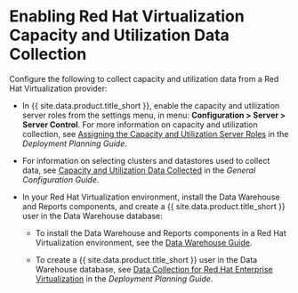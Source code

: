 # Enabling Red Hat Virtualization Capacity and Utilization Data Collection

Configure the following to collect capacity and utilization data from a Red Hat Virtualization provider:

  - In {{ site.data.product.title_short }}, enable the capacity and utilization server roles from the settings menu, in menu: **Configuration > Server > Server Control**. For more information on capacity and utilization collection, see [Assigning the Capacity and Utilization Server Roles](../deployment_planning_guide/index.html#assigning-the-capacity-and-utilization-server-roles) in the *Deployment Planning Guide*.

  - For information on selecting clusters and datastores used to collect data, see [Capacity and Utilization Data Collected](../deployment_planning_guide/index.html#capacity-and-utilization-data-collected) in the *General Configuration Guide*.

  - In your Red Hat Virtualization environment, install the Data
    Warehouse and Reports components, and create a {{ site.data.product.title_short }} user in the Data Warehouse database:

      - To install the Data Warehouse and Reports components in a Red Hat Virtualization environment, see the [Data Warehouse Guide](https://access.redhat.com/documentation/en-us/red_hat_virtualization/4.1/html/data_warehouse_guide/).

      - To create a {{ site.data.product.title_short }} user in the Data Warehouse database, see [Data Collection for Red Hat Enterprise Virtualization](../deployment_planning_guide/index.html#data-collection-for-red-hat-virtualization) in the *Deployment Planning Guide*.
